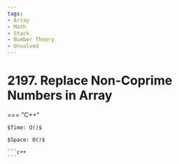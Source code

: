 ```yaml
---
tags:
- Array
- Math
- Stack
- Number Theory
- Unsolved
---
```



# 2197. Replace Non-Coprime Numbers in Array

=== "C++"

    $Time: O()$

    $Space: O()$

    ```c++
    ```